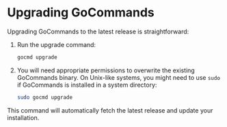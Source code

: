 # Upgrading GoCommands

Upgrading GoCommands to the latest release is straightforward:

1. Run the upgrade command:
   ```bash
   gocmd upgrade
   ```

2. You will need appropriate permissions to overwrite the existing GoCommands binary. On Unix-like systems, you might need to use `sudo` if GoCommands is installed in a system directory:
   ```bash
   sudo gocmd upgrade
   ```

This command will automatically fetch the latest release and update your installation.